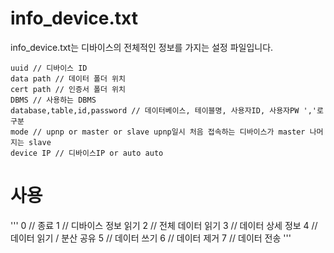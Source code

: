 # info_device.txt
info_device.txt는 디바이스의 전체적인 정보를 가지는 설정 파일입니다.
```
uuid // 디바이스 ID
data path // 데이터 폴더 위치
cert path // 인증서 폴더 위치
DBMS // 사용하는 DBMS
database,table,id,password // 데이터베이스, 테이블명, 사용자ID, 사용자PW ','로 구분
mode // upnp or master or slave upnp일시 처음 접속하는 디바이스가 master 나머지는 slave
device IP // 디바이스IP or auto auto
```

# 사용
'''
0 // 종료
1 // 디바이스 정보 읽기
2 // 전체 데이터 읽기
3 // 데이터 상세 정보
4 // 데이터 읽기 / 분산 공유
5 // 데이터 쓰기
6 // 데이터 제거
7 // 데이터 전송
'''
